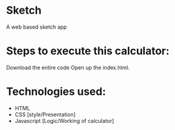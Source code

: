 # Sketch
A web based sketch app 
# Steps to execute this calculator:
Download the entire code
Open up the index.html.
# Technologies used:
- HTML
- CSS [style/Presentation]
- Javascript [Logic/Working of calculator]
